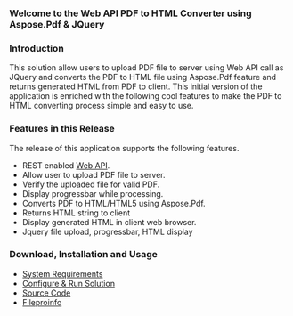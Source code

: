 ### Welcome to the Web API PDF to HTML Converter using Aspose.Pdf & JQuery

### Introduction
This solution allow users to upload PDF file to server using Web API call as JQuery and converts the PDF to HTML file using Aspose.Pdf feature and returns generated HTML from PDF to client. This initial version of the application is enriched with the following cool features to make the PDF to HTML converting process simple and easy to use.

### Features in this Release
The release of this application supports the following features.
* REST enabled [Web API](http://www.asp.net/web-api).
* Allow user to upload PDF file to server.
* Verify the uploaded file for valid PDF.
* Display progressbar while processing.
* Converts PDF to HTML/HTML5 using Aspose.Pdf.
* Returns HTML string to client
* Display generated HTML in client web browser.
* Jquery file upload, progressbar, HTML display

### Download, Installation and Usage
* [System Requirements](https://github.com/MRizwanKhan/PDF_TO_HTML_ASPOSE_JQUERY/wiki/Welcome-to-the-Web-API-PDF-to-HTML-Converter-using-Aspose.Pdf-&-JQuery)
* [Configure & Run Solution](https://github.com/MRizwanKhan/PDF_TO_HTML_ASPOSE_JQUERY/wiki/Welcome-to-the-Web-API-PDF-to-HTML-Converter-using-Aspose.Pdf-&-JQuery)
* [Source Code](https://github.com/MRizwanKhan/PDF_TO_HTML_ASPOSE_JQUERY/tree/master/PDFtoHTMLConverterAsposePdfAndJQuery)
* [Fileproinfo](https://fileproinfo.com)
